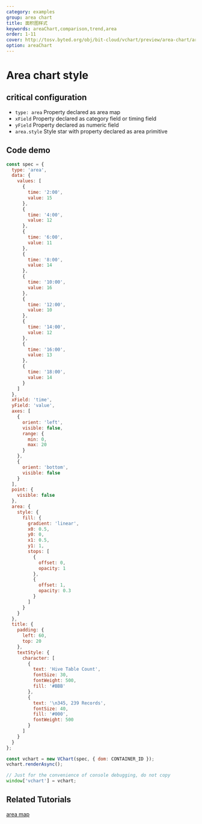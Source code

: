 ```yaml
---
category: examples
group: area chart
title: 面积图样式
keywords: areaChart,comparison,trend,area
order: 1-11
cover: http://tosv.byted.org/obj/bit-cloud/vchart/preview/area-chart/area-style.png
option: areaChart
---
```


# Area chart style

## critical configuration

- `type: area` Property declared as area map
- `xField` Property declared as category field or timing field
- `yField` Property declared as numeric field
- `area.style` Style star with property declared as area primitive

## Code demo

```javascript livedemo
const spec = {
  type: 'area',
  data: {
    values: [
      {
        time: '2:00',
        value: 15
      },
      {
        time: '4:00',
        value: 12
      },
      {
        time: '6:00',
        value: 11
      },
      {
        time: '8:00',
        value: 14
      },
      {
        time: '10:00',
        value: 16
      },
      {
        time: '12:00',
        value: 10
      },
      {
        time: '14:00',
        value: 12
      },
      {
        time: '16:00',
        value: 13
      },
      {
        time: '18:00',
        value: 14
      }
    ]
  },
  xField: 'time',
  yField: 'value',
  axes: [
    {
      orient: 'left',
      visible: false,
      range: {
        min: 0,
        max: 20
      }
    },
    {
      orient: 'bottom',
      visible: false
    }
  ],
  point: {
    visible: false
  },
  area: {
    style: {
      fill: {
        gradient: 'linear',
        x0: 0.5,
        y0: 0,
        x1: 0.5,
        y1: 1,
        stops: [
          {
            offset: 0,
            opacity: 1
          },
          {
            offset: 1,
            opacity: 0.3
          }
        ]
      }
    }
  },
  title: {
    padding: {
      left: 60,
      top: 20
    },
    textStyle: {
      character: [
        {
          text: 'Hive Table Count',
          fontSize: 30,
          fontWeight: 500,
          fill: '#BBB'
        },
        {
          text: '\n345, 239 Records',
          fontSize: 40,
          fill: '#000',
          fontWeight: 500
        }
      ]
    }
  }
};

const vchart = new VChart(spec, { dom: CONTAINER_ID });
vchart.renderAsync();

// Just for the convenience of console debugging, do not copy
window['vchart'] = vchart;
```

## Related Tutorials

[area map](link)
